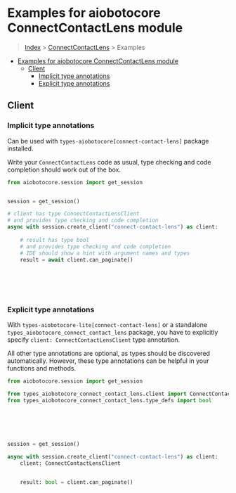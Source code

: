 <a id="examples-for-aiobotocore-connectcontactlens-module"></a>

# Examples for aiobotocore ConnectContactLens module

> [Index](../README.md) > [ConnectContactLens](./README.md) > Examples

- [Examples for aiobotocore ConnectContactLens module](#examples-for-aiobotocore-connectcontactlens-module)
  - [Client](#client)
    - [Implicit type annotations](#implicit-type-annotations)
    - [Explicit type annotations](#explicit-type-annotations)

<a id="client"></a>

## Client

<a id="implicit-type-annotations"></a>

### Implicit type annotations

Can be used with `types-aiobotocore[connect-contact-lens]` package installed.

Write your `ConnectContactLens` code as usual, type checking and code
completion should work out of the box.

```python
from aiobotocore.session import get_session


session = get_session()

# client has type ConnectContactLensClient
# and provides type checking and code completion
async with session.create_client("connect-contact-lens") as client:
    
    # result has type bool
    # and provides type checking and code completion
    # IDE should show a hint with argument names and types
    result = await client.can_paginate()
    

    

    
```

<a id="explicit-type-annotations"></a>

### Explicit type annotations

With `types-aiobotocore-lite[connect-contact-lens]` or a standalone
`types_aiobotocore_connect_contact_lens` package, you have to explicitly
specify `client: ConnectContactLensClient` type annotation.

All other type annotations are optional, as types should be discovered
automatically. However, these type annotations can be helpful in your functions
and methods.

```python
from aiobotocore.session import get_session

from types_aiobotocore_connect_contact_lens.client import ConnectContactLensClient
from types_aiobotocore_connect_contact_lens.type_defs import bool






session = get_session()

async with session.create_client("connect-contact-lens") as client:
    client: ConnectContactLensClient

    
    result: bool = client.can_paginate()
    

    

    
```
